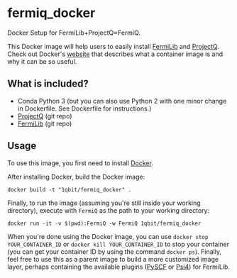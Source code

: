 # fermiq_docker
Docker Setup for FermiLib+ProjectQ=FermiQ.

This Docker image will help users to easily install [FermiLib](https://github.com/ProjectQ-Framework/FermiLib.git) and [ProjectQ](https://github.com/ProjectQ-Framework/ProjectQ). Check out Docker's [website](https://www.docker.com/what-container) that describes what a container image is and why it can be so useful. 

## What is included?
- Conda Python 3 (but you can also use Python 2 with one minor change in Dockerfile. See Dockerfile for instructions.)
- [ProjectQ](https://github.com/ProjectQ-Framework/ProjectQ) (git repo) 
- [FermiLib](https://github.com/ProjectQ-Framework/FermiLib.git) (git repo)

## Usage

To use this image, you first need to install [Docker](https://www.docker.com/).

After installing Docker, build the Docker image:

```
docker build -t "1qbit/fermiq_docker" .
```

Finally, to run the image (assuming you're still inside your working directory), execute with `FermiQ` as the path to your working directory:

```
docker run -it -v $(pwd):FermiQ -w FermiQ 1qbit/fermiq_docker
```

When you're done using the Docker image, you can use `docker stop YOUR_CONTAINER_ID` or `docker kill YOUR_CONTAINER_ID` to stop your container (you can get your container ID by using the command `docker ps`). Finally, feel free to use this as a parent image to build a more customized image layer, perhaps containing the available plugins ([PySCF](https://github.com/ProjectQ-Framework/FermiLib-Plugin-PySCF) or [Psi4](https://github.com/ProjectQ-Framework/FermiLib-Plugin-Psi4)) for FermiLib.
